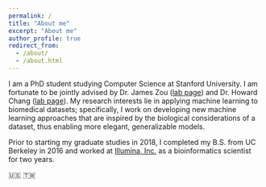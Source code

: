```yaml
---
permalink: /
title: "About me"
excerpt: "About me"
author_profile: true
redirect_from: 
  - /about/
  - /about.html
---
```


I am a PhD student studying Computer Science at Stanford University. I am fortunate to be jointly advised by Dr. James Zou ([lab page](https://www.james-zou.com)) and Dr. Howard Chang ([lab page](http://changlab.stanford.edu)). My research interests lie in applying machine learning to biomedical datasets; specifically, I work on developing new machine learning approaches that are inspired by the biological considerations of a dataset, thus enabling more elegant, generalizable models.

Prior to starting my graduate studies in 2018, I completed my B.S. from UC Berkeley in 2016 and worked at [Illumina, Inc.](https://www.illumina.com) as a bioinformatics scientist for two years.

:us: :taiwan:
